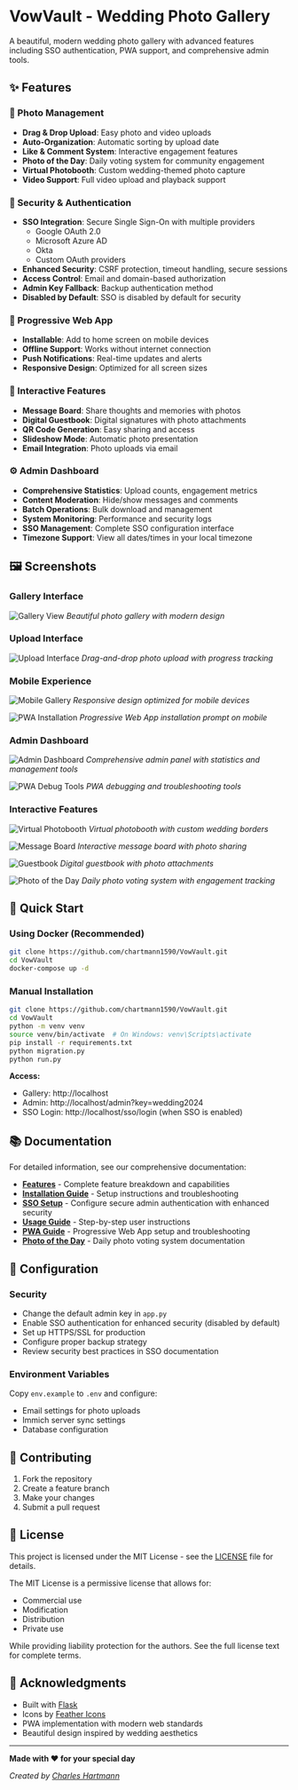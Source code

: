 # VowVault - Wedding Photo Gallery

A beautiful, modern wedding photo gallery with advanced features including SSO authentication, PWA support, and comprehensive admin tools.

## ✨ Features

### 📸 Photo Management
- **Drag & Drop Upload**: Easy photo and video uploads
- **Auto-Organization**: Automatic sorting by upload date
- **Like & Comment System**: Interactive engagement features
- **Photo of the Day**: Daily voting system for community engagement
- **Virtual Photobooth**: Custom wedding-themed photo capture
- **Video Support**: Full video upload and playback support

### 🔐 Security & Authentication
- **SSO Integration**: Secure Single Sign-On with multiple providers
  - Google OAuth 2.0
  - Microsoft Azure AD
  - Okta
  - Custom OAuth providers
- **Enhanced Security**: CSRF protection, timeout handling, secure sessions
- **Access Control**: Email and domain-based authorization
- **Admin Key Fallback**: Backup authentication method
- **Disabled by Default**: SSO is disabled by default for security

### 📱 Progressive Web App
- **Installable**: Add to home screen on mobile devices
- **Offline Support**: Works without internet connection
- **Push Notifications**: Real-time updates and alerts
- **Responsive Design**: Optimized for all screen sizes

### 🎨 Interactive Features
- **Message Board**: Share thoughts and memories with photos
- **Digital Guestbook**: Digital signatures with photo attachments
- **QR Code Generation**: Easy sharing and access
- **Slideshow Mode**: Automatic photo presentation
- **Email Integration**: Photo uploads via email

### ⚙️ Admin Dashboard
- **Comprehensive Statistics**: Upload counts, engagement metrics
- **Content Moderation**: Hide/show messages and comments
- **Batch Operations**: Bulk download and management
- **System Monitoring**: Performance and security logs
- **SSO Management**: Complete SSO configuration interface
- **Timezone Support**: View all dates/times in your local timezone

## 🖼️ Screenshots

### Gallery Interface
![Gallery View](docs/screenshots/gallery-view.png)
*Beautiful photo gallery with modern design*

### Upload Interface
![Upload Interface](docs/screenshots/upload-interface.png)
*Drag-and-drop photo upload with progress tracking*

### Mobile Experience
![Mobile Gallery](docs/screenshots/mobile-gallery.png)
*Responsive design optimized for mobile devices*

![PWA Installation](docs/screenshots/pwa-install.png)
*Progressive Web App installation prompt on mobile*

### Admin Dashboard
![Admin Dashboard](docs/screenshots/admin-dashboard.png)
*Comprehensive admin panel with statistics and management tools*

![PWA Debug Tools](docs/screenshots/pwa-debug.png)
*PWA debugging and troubleshooting tools*

### Interactive Features
![Virtual Photobooth](docs/screenshots/photobooth.png)
*Virtual photobooth with custom wedding borders*

![Message Board](docs/screenshots/message-board.png)
*Interactive message board with photo sharing*

![Guestbook](docs/screenshots/guestbook.png)
*Digital guestbook with photo attachments*

![Photo of the Day](docs/screenshots/photo-of-day.png)
*Daily photo voting system with engagement tracking*

## 🚀 Quick Start

### Using Docker (Recommended)
```bash
git clone https://github.com/chartmann1590/VowVault.git
cd VowVault
docker-compose up -d
```

### Manual Installation
```bash
git clone https://github.com/chartmann1590/VowVault.git
cd VowVault
python -m venv venv
source venv/bin/activate  # On Windows: venv\Scripts\activate
pip install -r requirements.txt
python migration.py
python run.py
```

**Access:** 
- Gallery: http://localhost
- Admin: http://localhost/admin?key=wedding2024
- SSO Login: http://localhost/sso/login (when SSO is enabled)

## 📚 Documentation

For detailed information, see our comprehensive documentation:

- **[Features](docs/features.md)** - Complete feature breakdown and capabilities
- **[Installation Guide](docs/installation.md)** - Setup instructions and troubleshooting
- **[SSO Setup](docs/sso_setup.md)** - Configure secure admin authentication with enhanced security
- **[Usage Guide](docs/usage.md)** - Step-by-step user instructions
- **[PWA Guide](docs/pwa.md)** - Progressive Web App setup and troubleshooting
- **[Photo of the Day](docs/photo_of_day.md)** - Daily photo voting system documentation

## 🔧 Configuration

### Security
- Change the default admin key in `app.py`
- Enable SSO authentication for enhanced security (disabled by default)
- Set up HTTPS/SSL for production
- Configure proper backup strategy
- Review security best practices in SSO documentation

### Environment Variables
Copy `env.example` to `.env` and configure:
- Email settings for photo uploads
- Immich server sync settings
- Database configuration

## 🤝 Contributing

1. Fork the repository
2. Create a feature branch
3. Make your changes
4. Submit a pull request

## 📄 License

This project is licensed under the MIT License - see the [LICENSE](LICENSE) file for details.

The MIT License is a permissive license that allows for:
- Commercial use
- Modification
- Distribution
- Private use

While providing liability protection for the authors. See the full license text for complete terms.

## 🙏 Acknowledgments

- Built with [Flask](https://flask.palletsprojects.com/)
- Icons by [Feather Icons](https://feathericons.com/)
- PWA implementation with modern web standards
- Beautiful design inspired by wedding aesthetics

---

**Made with ❤️ for your special day**

*Created by [Charles Hartmann](https://github.com/chartmann1590)*